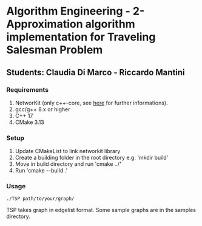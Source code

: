 # Algorithm Engineering - 2-Approximation algorithm implementation for Traveling Salesman Problem

## Students: Claudia Di Marco - Riccardo Mantini

### Requirements

1. NetworKit (only c++-core, see [here](https://networkit.github.io/) for further informations).
2. gcc/g++ 8.x or higher
3. C++ 17
4. CMake 3.13

### Setup

1.	Update CMakeList to link networkit library
2.	Create a building folder in the root directory e.g. 'mkdir build'
3.	Move in build directory and run 'cmake ../'
4.	Run 'cmake --build .'

### Usage

`./TSP path/to/your/graph/`

TSP takes graph in edgelist format. Some sample graphs are in the samples directory.